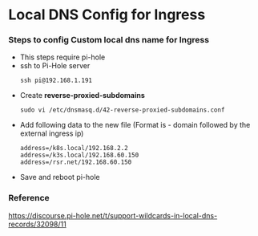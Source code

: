 # Local DNS Config for Ingress

### Steps to config Custom local dns name for Ingress

- This steps require pi-hole
- ssh to Pi-Hole server
  ```
  ssh pi@192.168.1.191
  ```
- Create **reverse-proxied-subdomains** 
  ```shell
  sudo vi /etc/dnsmasq.d/42-reverse-proxied-subdomains.conf
  ```
- Add following data to the new file (Format is - domain followed by the external ingress ip)
  ```text
  address=/k8s.local/192.168.2.2
  address=/k3s.local/192.168.60.150
  address=/rsr.net/192.168.60.150
  ```
- Save and reboot pi-hole

### Reference
  https://discourse.pi-hole.net/t/support-wildcards-in-local-dns-records/32098/11
 
